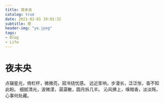 ```yaml
---
title: 夜未央
catalog: true
date: 2021-02-01 19:01:32
subtitle: 夜
header-img: "ye.jpeg"
tags: 
- Blog
- Life
---
```


# 夜未央

点辍星光，倚栏杆，微微亮，寂冷绕忧感。
远近笙响，步漫长，泛泛怅，杳不知此盼。
细腻清光，波微漾，潺潺散，圆月拆几半。
沁风拂上，嗅暗香，淡淡殇，心事何处藏。
